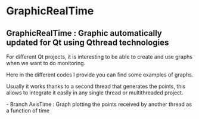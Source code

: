 <h1>GraphicRealTime</h1>
        
<h2>GraphicRealTime : Graphic automatically updated for Qt using Qthread technologies</h2>
        
<p>For different Qt projects, it is interesting to be able to create and use graphs when we want to do monitoring.<p> 
<p>Here in the different codes I provide you can find some examples of graphs.<p> 
<p>Usually it works thanks to a second thread that generates the points, this allows to integrate it easily in any single thread or multithreaded project.</p>
        - Branch AxisTime : Graph plotting the points received by another thread as a function of time 
